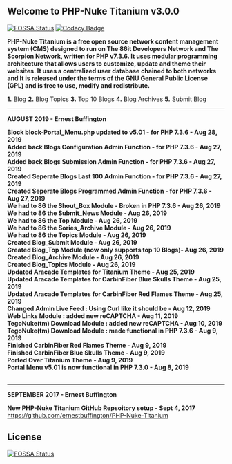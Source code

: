 ## Welcome to PHP-Nuke Titanium v3.0.0
[![FOSSA Status](https://app.fossa.com/api/projects/git%2Bgithub.com%2Fernestbuffington%2FPHP-Nuke-Titanium.svg?type=shield)](https://app.fossa.com/projects/git%2Bgithub.com%2Fernestbuffington%2FPHP-Nuke-Titanium?ref=badge_shield) [![Codacy Badge](https://api.codacy.com/project/badge/Grade/f73a87583b47477391011a826a7bd7e8)](https://www.codacy.com/app/ernestbuffington/PHP-Nuke-Titanium?utm_source=github.com&amp;utm_medium=referral&amp;utm_content=ernestbuffington/PHP-Nuke-Titanium&amp;utm_campaign=Badge_Grade)

**PHP-Nuke Titanium is a free open source network content management system (CMS) designed to run on The 86it Developers Network and The 
Scorpion Network, written for PHP v7.3.6. It uses modular programming architecture that allows users to customize, update and theme 
their websites. It uses a centralized user database chained to both networks and It is released under the terms of the GNU General 
Public License (GPL) and is free to use, modify and redistribute.**


**1.** Blog
**2.** Blog Topics
**3.** Top 10 Blogs
**4.** Blog Archives
**5.** Submit Blog



<hr>
<strong>AUGUST 2019 - Ernest Buffington</strong> 

<strong>Block block-Portal_Menu.php updated to v5.01 - for PHP 7.3.6 - Aug 28, 2019 </strong><br /> 
<strong>Added back Blogs Configuration Admin Function - for PHP 7.3.6 - Aug 27, 2019 </strong><br /> 
<strong>Added back Blogs Submission Admin Function - for PHP 7.3.6 - Aug 27, 2019 </strong><br />
<strong>Created Seperate Blogs Last 100 Admin Function - for PHP 7.3.6 - Aug 27, 2019 </strong><br />
<strong>Created Seperate Blogs Programmed Admin Function - for PHP 7.3.6 - Aug 27, 2019 </strong><br />
<strong>We had to 86 the Shout_Box Module - Broken in PHP 7.3.6 - Aug 26, 2019 </strong><br />
<strong>We had to 86 the Submit_News Module - Aug 26, 2019 </strong><br />
<strong>We had to 86 the Top Module - Aug 26, 2019 </strong><br />
<strong>We had to 86 the Sories_Archive Module - Aug 26, 2019 </strong><br />
<strong>We had to 86 the Topics Module - Aug 26, 2019 </strong><br />
<strong>Created Blog_Submit Module - Aug 26, 2019 </strong><br />
<strong>Created Blog_Top Module (now only supports top 10 Blogs)- Aug 26, 2019 </strong><br />
<strong>Created Blog_Archive Module - Aug 26, 2019 </strong><br />
<strong>Created Blog_Topics Module - Aug 26, 2019 </strong><br />
<strong>Updated Aracade Templates for Titanium Theme - Aug 25, 2019 </strong><br />
<strong>Updated Aracade Templates for CarbinFiber Blue Skulls Theme - Aug 25, 2019 </strong><br />
<strong>Updated Aracade Templates for CarbinFiber Red Flames Theme - Aug 25, 2019 </strong><br />
<strong>Changed Admin Live Feed : Using Curl like it should be - Aug 12, 2019 </strong><br />
<strong>Web Links Module : added new reCAPTCHA - Aug 11, 2019 </strong><br />
<strong>TegoNuke(tm) Download Module : added new reCAPTCHA - Aug 10, 2019 </strong><br />
<strong>TegoNuke(tm) Download Module : made functional in PHP 7.3.6 - Aug 9, 2019 </strong><br />
<strong>Finished CarbinFiber Red Flames Theme - Aug 9, 2019 </strong><br />
<strong>Finished CarbinFiber Blue Skulls Theme - Aug 9, 2019 </strong><br />
<strong>Ported Over Titanium Theme - Aug 9, 2019 </strong><br />
<strong>Portal Menu v5.01 is now functional in PHP 7.3.0 - Aug 8, 2019 </strong><br /><br />

<hr>
<strong>SEPTEMBER 2017 - Ernest Buffington</strong>

<strong>New PHP-Nuke Titanium GitHub Repsoitory setup - Sept 4, 2017 </strong><br />
<a href="https://github.com/ernestbuffington/PHP-Nuke-Titanium" target="_blank">https://github.com/ernestbuffington/PHP-Nuke-Titanium</a>

## License
[![FOSSA Status](https://app.fossa.io/api/projects/git%2Bgithub.com%2Fernestbuffington%2FPHP-Nuke-Titanium.svg?type=large)](https://app.fossa.io/projects/git%2Bgithub.com%2Fernestbuffington%2FPHP-Nuke-Titanium?ref=badge_large)
